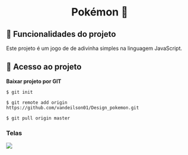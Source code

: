 <h1 align="center"> 
Pokémon 🚀 
</h1>


## :hammer: Funcionalidades do projeto

 Este projeto é um jogo de de adivinha simples na linguagem JavaScript.


## 📁 Acesso ao projeto

**Baixar projeto por GIT**

```
$ git init

$ git remote add origin https://github.com/vandeilson01/Design_pokemon.git

$ git pull origin master
```

 
<h3>Telas</h3>

<img src="https://user-images.githubusercontent.com/60020510/193555130-354c5731-42f3-447f-bc6e-c1f4e3f0f7d3.gif">

